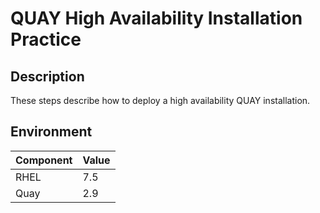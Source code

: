 # QUAY High Availability Installation Practice

## Description
These steps describe how to deploy a high availability QUAY installation.

## Environment
Component | Value
-|-
RHEL | 7.5
Quay | 2.9


